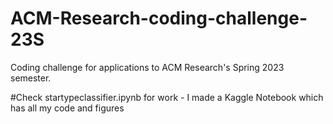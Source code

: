 # ACM-Research-coding-challenge-23S
Coding challenge for applications to ACM Research's Spring 2023 semester.

#Check startypeclassifier.ipynb for work - I made a Kaggle Notebook which has all my code and figures
